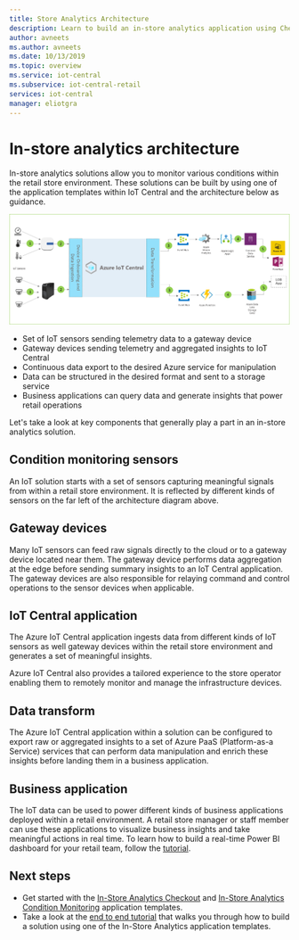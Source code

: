 ```yaml
---
title: Store Analytics Architecture
description: Learn to build an in-store analytics application using Checkout application template in IoT Central
author: avneets
ms.author: avneets
ms.date: 10/13/2019
ms.topic: overview
ms.service: iot-central
ms.subservice: iot-central-retail
services: iot-central
manager: eliotgra
---
```


# In-store analytics architecture



In-store analytics solutions allow you to monitor various conditions within the retail store environment. These solutions can be built by using one of the application templates within IoT Central and the architecture below as guidance.


![Azure IoT Central Store Analytics](./media/architecture/store-analytics-architecture-frame.png)

- Set of IoT sensors sending telemetry data to a gateway device
- Gateway devices sending telemetry and aggregated insights to IoT Central
- Continuous data export to the desired Azure service for manipulation
- Data can be structured in the desired format and sent to a storage service
- Business applications can query data and generate insights that power retail operations
 
Let's take a look at key components that generally play a part in an in-store analytics solution.

## Condition monitoring sensors

An IoT solution starts with a set of sensors capturing meaningful signals from within a retail store environment. It is reflected by different kinds of sensors on the far left of the architecture diagram above.

## Gateway devices

Many IoT sensors can feed raw signals directly to the cloud or to a gateway device located near them. The gateway device performs data aggregation at the edge before sending summary insights to an IoT Central application. The gateway devices are also responsible for relaying command and control operations to the sensor devices when applicable. 

## IoT Central application

The Azure IoT Central application ingests data from different kinds of IoT sensors as well gateway devices within the retail store environment and generates a set of meaningful insights.

Azure IoT Central also provides a tailored experience to the store operator enabling them to remotely monitor and manage the infrastructure devices.

## Data transform
The Azure IoT Central application within a solution can be configured to export raw or aggregated insights to a set of Azure PaaS (Platform-as-a Service) services that can perform data manipulation and enrich these insights before landing them in a business application. 

## Business application
The IoT data can be used to power different kinds of business applications deployed within a retail environment. A retail store manager or staff member can use these applications to visualize business insights and take meaningful actions in real time. To learn how to build a real-time Power BI dashboard for your retail team, follow the [tutorial](./tutorial-in-store-analytics-create-app.md).

## Next steps
* Get started with the [In-Store Analytics Checkout](https://aka.ms/checkouttemplate) and [In-Store Analytics Condition Monitoring](https://aka.ms/conditiontemplate) application templates. 
* Take a look at the [end to end tutorial](https://aka.ms/storeanalytics-tutorial) that walks you through how to build a solution using one of the In-Store Analytics application templates.
